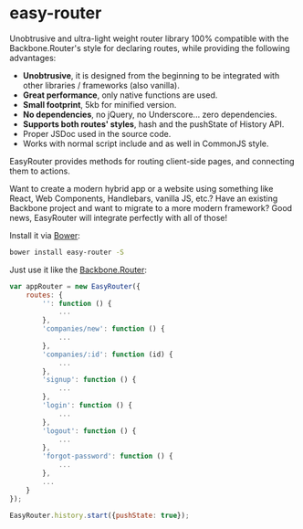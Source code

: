 # easy-router
Unobtrusive and ultra-light weight router library 100% compatible with the Backbone.Router's style for declaring routes,
while providing the following advantages:
* __Unobtrusive__, it is designed from the beginning to be integrated with other libraries / frameworks (also vanilla).
* __Great performance__, only native functions are used.
* __Small footprint__, 5kb for minified version.
* __No dependencies__, no jQuery, no Underscore... zero dependencies.
* __Supports both routes' styles__, hash and the pushState of History API.
* Proper JSDoc used in the source code.
* Works with normal script include and as well in CommonJS style.

EasyRouter provides methods for routing client-side pages, and connecting them to actions.

Want to create a modern hybrid app or a website using something like React, Web Components, Handlebars, vanilla JS, etc.?
Have an existing Backbone project and want to migrate to a more modern framework? Good news, EasyRouter will integrate perfectly with all of those!

Install it via [Bower](http://bower.io/):
``` bash
bower install easy-router -S
```

Just use it like the [Backbone.Router](http://backbonejs.org/#Router):

```javascript
var appRouter = new EasyRouter({
    routes: {
        '': function () {
            ...
        },
        'companies/new': function () {
            ...
        },
        'companies/:id': function (id) {
            ...
        },
        'signup': function () {
            ...
        },
        'login': function () {
            ...
        },
        'logout': function () {
            ...
        },
        'forgot-password': function () {
            ...
        },
		...
    }
});

EasyRouter.history.start({pushState: true});
```
